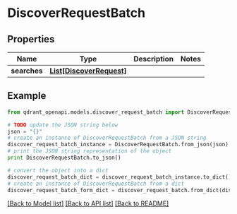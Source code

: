 # DiscoverRequestBatch


## Properties
Name | Type | Description | Notes
------------ | ------------- | ------------- | -------------
**searches** | [**List[DiscoverRequest]**](DiscoverRequest.md) |  | 

## Example

```python
from qdrant_openapi.models.discover_request_batch import DiscoverRequestBatch

# TODO update the JSON string below
json = "{}"
# create an instance of DiscoverRequestBatch from a JSON string
discover_request_batch_instance = DiscoverRequestBatch.from_json(json)
# print the JSON string representation of the object
print DiscoverRequestBatch.to_json()

# convert the object into a dict
discover_request_batch_dict = discover_request_batch_instance.to_dict()
# create an instance of DiscoverRequestBatch from a dict
discover_request_batch_form_dict = discover_request_batch.from_dict(discover_request_batch_dict)
```
[[Back to Model list]](../README.md#documentation-for-models) [[Back to API list]](../README.md#documentation-for-api-endpoints) [[Back to README]](../README.md)



